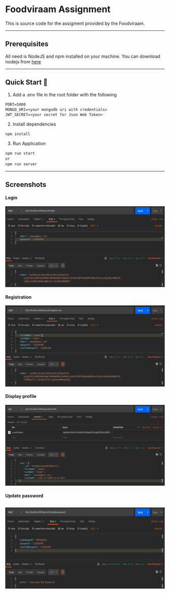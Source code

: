 # Foodviraam Assignment

This is source code for the assigment provided by the Foodviraam.

---

## Prerequisites

All need is NodeJS and npm installed on your machine. You can download nodejs from [here](https://nodejs.org/en/download/ "NodeJS Download")

---

## Quick Start 🚀

1. Add a .env file in the root folder with the following
```
PORT=5000
MONGO_URI=<your mongodb uri with credentials>
JWT_SECRET=<your secret for Json Web Token>
``` 

2. Install dependencies

```bash
npm install
```

3. Run Application

```bash
npm run start
or
npm run server
```
---

## Screenshots

#### Login

![alt Login API Screenshot](./screenshot/login.png "Postman Login API request")

#### Registration

![alt Registration API Screenshot](./screenshot/registration.png "Postman Registration API request")

#### Display profile

![alt Dsiplay Question Screenshot](./screenshot/profile.png "Postman Profile Details API request")

#### Update password

![alt Post Answer Screenshot](./screenshot/update-password.png "Postman Update password API request")
---
